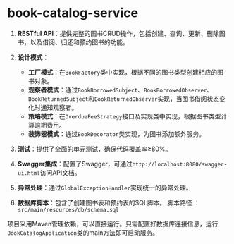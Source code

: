 # book-catalog-service
1. **RESTful API**：提供完整的图书CRUD操作，包括创建、查询、更新、删除图书，以及借阅、归还和预约图书的功能。

2. **设计模式**：
    - **工厂模式**：在`BookFactory`类中实现，根据不同的图书类型创建相应的图书对象。
    - **观察者模式**：通过`BookBorrowedSubject`、`BookBorrowedObserver`、`BookReturnedSubject`和`BookReturnedObserver`实现，当图书借阅状态变化时通知观察者。
    - **策略模式**：在`OverdueFeeStrategy`接口及实现类中实现，根据图书类型计算逾期费用。
    - **装饰器模式**：通过`BookDecorator`类实现，为图书添加额外服务。

3. **测试**：提供了全面的单元测试，确保代码覆盖率≥80%。

4. **Swagger集成**：配置了Swagger，可通过`http://localhost:8080/swagger-ui.html`访问API文档。

5. **异常处理**：通过`GlobalExceptionHandler`实现统一的异常处理。

6. **数据库脚本**：包含了创建图书表和预约表的SQL脚本。 脚本路径 ：`src/main/resources/db/schema.sql`

项目采用Maven管理依赖，可以直接运行。只需配置好数据库连接信息，运行`BookCatalogApplication`类的main方法即可启动服务。
